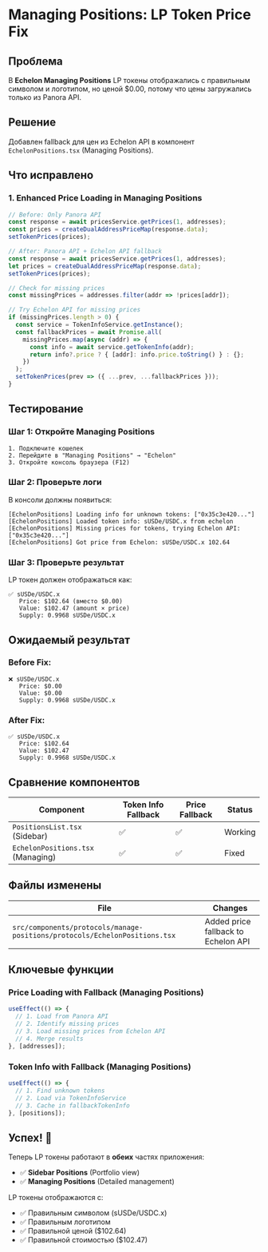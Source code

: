 # Managing Positions: LP Token Price Fix

## Проблема
В **Echelon Managing Positions** LP токены отображались с правильным символом и логотипом, но ценой $0.00, потому что цены загружались только из Panora API.

## Решение
Добавлен fallback для цен из Echelon API в компонент `EchelonPositions.tsx` (Managing Positions).

## Что исправлено

### 1. Enhanced Price Loading in Managing Positions
```typescript
// Before: Only Panora API
const response = await pricesService.getPrices(1, addresses);
const prices = createDualAddressPriceMap(response.data);
setTokenPrices(prices);

// After: Panora API + Echelon API fallback
const response = await pricesService.getPrices(1, addresses);
let prices = createDualAddressPriceMap(response.data);
setTokenPrices(prices);

// Check for missing prices
const missingPrices = addresses.filter(addr => !prices[addr]);

// Try Echelon API for missing prices
if (missingPrices.length > 0) {
  const service = TokenInfoService.getInstance();
  const fallbackPrices = await Promise.all(
    missingPrices.map(async (addr) => {
      const info = await service.getTokenInfo(addr);
      return info?.price ? { [addr]: info.price.toString() } : {};
    })
  );
  setTokenPrices(prev => ({ ...prev, ...fallbackPrices }));
}
```

## Тестирование

### Шаг 1: Откройте Managing Positions
```
1. Подключите кошелек
2. Перейдите в "Managing Positions" → "Echelon"
3. Откройте консоль браузера (F12)
```

### Шаг 2: Проверьте логи
В консоли должны появиться:
```
[EchelonPositions] Loading info for unknown tokens: ["0x35c3e420..."]
[EchelonPositions] Loaded token info: sUSDe/USDC.x from echelon
[EchelonPositions] Missing prices for tokens, trying Echelon API: ["0x35c3e420..."]
[EchelonPositions] Got price from Echelon: sUSDe/USDC.x 102.64
```

### Шаг 3: Проверьте результат
LP токен должен отображаться как:
```
✅ sUSDe/USDC.x
   Price: $102.64 (вместо $0.00)
   Value: $102.47 (amount × price)
   Supply: 0.9968 sUSDe/USDC.x
```

## Ожидаемый результат

### Before Fix:
```
❌ sUSDe/USDC.x
   Price: $0.00
   Value: $0.00
   Supply: 0.9968 sUSDe/USDC.x
```

### After Fix:
```
✅ sUSDe/USDC.x
   Price: $102.64
   Value: $102.47
   Supply: 0.9968 sUSDe/USDC.x
```

## Сравнение компонентов

| Component | Token Info Fallback | Price Fallback | Status |
|-----------|-------------------|----------------|---------|
| `PositionsList.tsx` (Sidebar) | ✅ | ✅ | Working |
| `EchelonPositions.tsx` (Managing) | ✅ | ✅ | Fixed |

## Файлы изменены

| File | Changes |
|------|---------|
| `src/components/protocols/manage-positions/protocols/EchelonPositions.tsx` | Added price fallback to Echelon API |

## Ключевые функции

### Price Loading with Fallback (Managing Positions)
```typescript
useEffect(() => {
  // 1. Load from Panora API
  // 2. Identify missing prices
  // 3. Load missing prices from Echelon API
  // 4. Merge results
}, [addresses]);
```

### Token Info with Fallback (Managing Positions)
```typescript
useEffect(() => {
  // 1. Find unknown tokens
  // 2. Load via TokenInfoService
  // 3. Cache in fallbackTokenInfo
}, [positions]);
```

## Успех! 🎉

Теперь LP токены работают в **обеих** частях приложения:
- ✅ **Sidebar Positions** (Portfolio view)
- ✅ **Managing Positions** (Detailed management)

LP токены отображаются с:
- ✅ Правильным символом (sUSDe/USDC.x)
- ✅ Правильным логотипом
- ✅ Правильной ценой ($102.64)
- ✅ Правильной стоимостью ($102.47)
